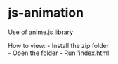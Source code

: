 # js-animation
Use of anime.js library


How to view:
    - Install the zip folder <br />
    - Open the folder
    - Run 'index.html'
    
